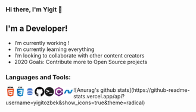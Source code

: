 ### Hi there, I'm Yigit 👋

## I'm a Developer!
- I’m currently working !
- I’m currently learning everything  
- I’m looking to collaborate with other content creators
- 2020 Goals: Contribute more to Open Source projects 
 

### Languages and Tools:


[<img align="left" alt="HTML5" width="26px" src="https://raw.githubusercontent.com/github/explore/80688e429a7d4ef2fca1e82350fe8e3517d3494d/topics/html/html.png" />][webdevplaylist]

[<img align="left" alt="CSS3" width="26px" src="https://raw.githubusercontent.com/github/explore/80688e429a7d4ef2fca1e82350fe8e3517d3494d/topics/css/css.png" />][cssplaylist]
[<img align="left" alt="SQL" width="26px" src="https://raw.githubusercontent.com/github/explore/80688e429a7d4ef2fca1e82350fe8e3517d3494d/topics/sql/sql.png" />][webdevplaylist]

[<img align="left" alt="GitHub" width="26px" src="https://raw.githubusercontent.com/github/explore/78df643247d429f6cc873026c0622819ad797942/topics/github/github.png" />][webdevplaylist]

[<img align="left" alt="HTML5" width="26px" src="https://raw.githubusercontent.com/github/explore/80688e429a7d4ef2fca1e82350fe8e3517d3494d/topics/terminal/terminal.png" />][webdevplaylist]

[<img align="left" alt="CSharp" width="26px" src="https://raw.githubusercontent.com/izumin5210/emojipack-for-devicon/master/png/csharp.png" />][webdevplaylist]

[<img align="left" alt="DotNet" width="26px" src="https://raw.githubusercontent.com/izumin5210/emojipack-for-devicon/master/png/dot-net.png" />][webdevplaylist]


<p>![Anurag's github stats](https://github-readme-stats.vercel.app/api?username=yigitozbek&show_icons=true&theme=radical)
</p>

[website]: https://www.google.com.tr
[twitter]: https://twitter.com/ygtozbkk
[youtube]: https://www.youtube.com/channel/UCsqU6_IItxfXA9go1oVmUFg?view_as=subscriber
[instagram]: https://instagram.com/ygtozbkk
[linkedin]: https://linkedin.com/in/yigitozbek
[webdevplaylist]: https://www.youtube.com/
[jsplaylist]: https://www.youtube.com/
[cssplaylist]: https://www.youtube.com/
[reactplaylist]: https://www.youtube.com/
